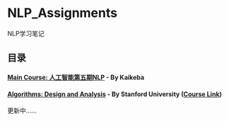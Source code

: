 # NLP_Assignments

NLP学习笔记



## 目录

#### [Main Course: 人工智能第五期NLP](https://github.com/SimZhou/NLP_Assignments/tree/master/01_NLP_Main_Course) - By Kaikeba



#### [Algorithms: Design and Analysis](https://github.com/SimZhou/NLP_Assignments/NLP_Main_Course/02_Algorithms_Design_and_Analysis) - By Stanford University ([Course Link](https://lagunita.stanford.edu/courses/course-v1:Engineering+Algorithms1+SelfPaced/course/))



更新中……

